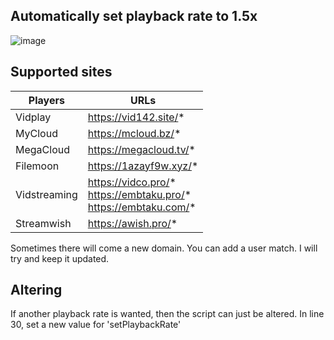 Automatically set playback rate to 1.5x
-

![image](https://github.com/Loidauk/Vidplay-MyCloud-Auto-Playback-Rate-1.5x/assets/76977614/a2921f38-3aa0-4808-9059-793cf8a4fb1a)

Supported sites
-

| Players       | URLs                   |
|---------------|------------------------|
| Vidplay       | https://vid142.site/*  |
| MyCloud       | https://mcloud.bz/*    |
| MegaCloud     | https://megacloud.tv/* |
| Filemoon      | https://1azayf9w.xyz/* |
| Vidstreaming  | https://vidco.pro/* <br /> https://embtaku.pro/* <br /> https://embtaku.com/*  |
| Streamwish    | https://awish.pro/*    |

Sometimes there will come a new domain. You can add a user match. I will try and keep it updated.

Altering
-

If another playback rate is wanted, then the script can just be altered. In line 30, set a new value for 'setPlaybackRate'

